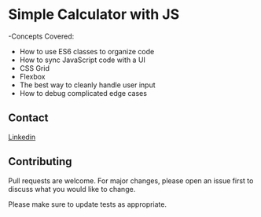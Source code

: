 # Simple Calculator with JS
-Concepts Covered:
 
- How to use ES6 classes to organize code
- How to sync JavaScript code with a UI
- CSS Grid
- Flexbox
- The best way to cleanly handle user input
- How to debug complicated edge cases

## Contact

[Linkedin](https://www.linkedin.com/in/hasnath-ahmed-tamim/)


## Contributing

Pull requests are welcome. For major changes, please open an issue first
to discuss what you would like to change.

Please make sure to update tests as appropriate.
